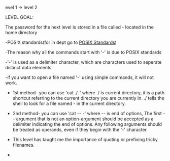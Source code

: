 evel 1 -> level 2

LEVEL GOAL:

The password for the next level is stored in a file called - located in the home directory

-POSIX standards(for in dept go to [POSIX Standards](https://en.wikipedia.org/wiki/POSIX))

-The reason why all the commands start with '-' is due to POSIX standards

-'-' is used as a delimiter character, which are characters used to seperate distinct data elements

-if you want to open a file named '-' using simple commands, it will not work.

- 1st method- you can use 'cat ./-' where ./ is current directory, it is a path shortcut referring to the current directory you are currently in. ./ tells the shell to look for a file named - in the current directory.
     
- 2nd method- you can use 'cat -- -' where -- is end of options, The first -- argument that is not an option-argument should be accepted as a delimiter indicating the end of options. Any following arguments should be treated as operands, even if they begin with the '-' character.

- This level has taught me the importance of quoting or prefixing tricky filenames.

- 
